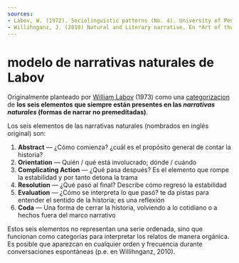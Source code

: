 ```yaml
---
sources:
- Labov, W. (1972). Sociolinguistic patterns (No. 4). University of Pennsylvania Press.
- Willihnganz, J. (2010) Natural and Literary narrative. En *Art of the Essay*. EL 238, Stanford University <https://web.stanford.edu/~jonahw/AOE-SM10/AOE-NaturalNar.htm>
---
```


# modelo de narrativas naturales de Labov

Originalmente planteado por [William Labov](https://es.wikipedia.org/wiki/William_Labov) (1973) como una [categorizacion](categorizacion.md) de **los seis elementos que siempre están presentes en las *narrativas naturales* (formas de narrar no premeditadas)**.

Los seis elementos de las narrativas naturales (nombrados en inglés original) son:

1. **Abstract** — ¿Cómo comienza? ¿cuál es el propósito general de contar la historia?
1. **Orientation** — Quién / qué está involucrado; dónde / cuándo
1. **Complicating Action** — ¿Qué pasa después? Es el elemento que rompe la estabilidad y por tanto detona la trama
1. **Resolution** — ¿Qué pasó al final? Describe cómo regresó la estabilidad
1. **Evaluation** — ¿Cómo se interpreta lo que pasó? te da pistas para entender el sentido de la historia; es una reflexión
1. **Coda** — Una forma de cerrar la historia, volviendo a lo cotidiano o a hechos fuera del marco narrativo

Estos seis elementos no representan una serie ordenada, sino que funcionan como categorías para interpretar los relatos de manera orgánica. Es posible que aparezcan en cualquier orden y frecuencia durante conversaciones espontáneas (p.e. en Willihnganz, 2010).

